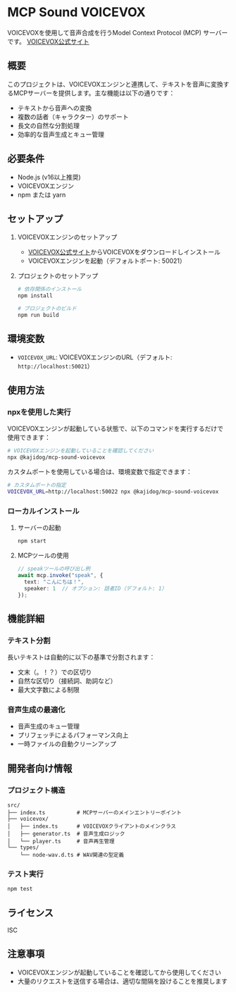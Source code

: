 # MCP Sound VOICEVOX

VOICEVOXを使用して音声合成を行うModel Context Protocol (MCP) サーバーです。
[VOICEVOX公式サイト](https://voicevox.hiroshiba.jp/)

## 概要

このプロジェクトは、VOICEVOXエンジンと連携して、テキストを音声に変換するMCPサーバーを提供します。主な機能は以下の通りです：

- テキストから音声への変換
- 複数の話者（キャラクター）のサポート
- 長文の自然な分割処理
- 効率的な音声生成とキュー管理

## 必要条件

- Node.js (v16以上推奨)
- VOICEVOXエンジン
- npm または yarn

## セットアップ

1. VOICEVOXエンジンのセットアップ
   - [VOICEVOX公式サイト](https://voicevox.hiroshiba.jp/)からVOICEVOXをダウンロードしインストール
   - VOICEVOXエンジンを起動（デフォルトポート: 50021）

2. プロジェクトのセットアップ
   ```bash
   # 依存関係のインストール
   npm install

   # プロジェクトのビルド
   npm run build
   ```

## 環境変数

- `VOICEVOX_URL`: VOICEVOXエンジンのURL（デフォルト: `http://localhost:50021`）

## 使用方法

### npxを使用した実行

VOICEVOXエンジンが起動している状態で、以下のコマンドを実行するだけで使用できます：

```bash
# VOICEVOXエンジンを起動していることを確認してください
npx @kajidog/mcp-sound-voicevox
```

カスタムポートを使用している場合は、環境変数で指定できます：

```bash
# カスタムポートの指定
VOICEVOX_URL=http://localhost:50022 npx @kajidog/mcp-sound-voicevox
```

### ローカルインストール

1. サーバーの起動
   ```bash
   npm start
   ```

2. MCPツールの使用
   ```typescript
   // speakツールの呼び出し例
   await mcp.invoke("speak", {
     text: "こんにちは！",
     speaker: 1  // オプション: 話者ID（デフォルト: 1）
   });
   ```

## 機能詳細

### テキスト分割
長いテキストは自動的に以下の基準で分割されます：
- 文末（。！？）での区切り
- 自然な区切り（接続詞、助詞など）
- 最大文字数による制限

### 音声生成の最適化
- 音声生成のキュー管理
- プリフェッチによるパフォーマンス向上
- 一時ファイルの自動クリーンアップ

## 開発者向け情報

### プロジェクト構造
```
src/
├── index.ts          # MCPサーバーのメインエントリーポイント
├── voicevox/
│   ├── index.ts      # VOICEVOXクライアントのメインクラス
│   ├── generator.ts  # 音声生成ロジック
│   └── player.ts     # 音声再生管理
└── types/
    └── node-wav.d.ts # WAV関連の型定義
```

### テスト実行
```bash
npm test
```

## ライセンス

ISC

## 注意事項

- VOICEVOXエンジンが起動していることを確認してから使用してください
- 大量のリクエストを送信する場合は、適切な間隔を設けることを推奨します 